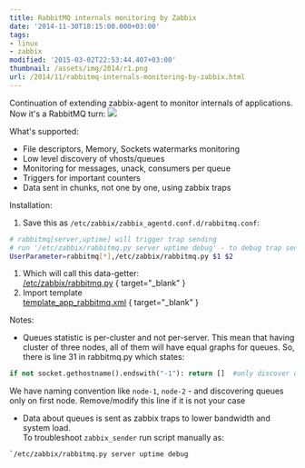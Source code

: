 ```yaml
---
title: RabbitMQ internals monitoring by Zabbix
date: '2014-11-30T18:15:00.000+03:00'
tags:
- linux
- zabbix
modified: '2015-03-02T22:53:44.407+03:00'
thumbnail: /assets/img/2014/r1.png
url: /2014/11/rabbitmq-internals-monitoring-by-zabbix.html
---
```

Continuation of extending zabbix-agent to monitor internals of applications. Now it's a RabbitMQ turn:
![](/assets/img/2014/r1.png)

What's supported:
- File descriptors, Memory, Sockets watermarks monitoring 
- Low level discovery of vhosts/queues
- Monitoring for messages, unack, consumers per queue
- Triggers for important counters
- Data sent in chunks, not one by one, using zabbix traps 

Installation:
1. Save this as `/etc/zabbix/zabbix_agentd.conf.d/rabbitmq.conf`:
```bash
# rabbitmq[server,uptime] will trigger trap sending
# run '/etc/zabbix/rabbitmq.py server uptime debug' - to debug trap sending
UserParameter=rabbitmq[*],/etc/zabbix/rabbitmq.py $1 $2
```
1. Which will call this data-getter:  
[/etc/zabbix/rabbitmq.py](https://github.com/sepich/zabbix/raw/master/rabbitmq.py)
{ target="_blank" }
1. Import template  
[template_app_rabbitmq.xml](https://github.com/sepich/zabbix/raw/master/templates/template_app_rabbitmq.xml)
{ target="_blank" } 


Notes:
- Queues statistic is per-cluster and not per-server. This mean that having cluster of three nodes, all of them will have equal graphs for queues. So, there is line 31 in rabbitmq.py which states:
```python
if not socket.gethostname().endswith("-1"): return []  #only discover queues on first node
```
We have naming convention like `node-1`, `node-2` - and discovering queues only on first node. Remove/modify this line if it is not your case
- Data about queues is sent as zabbix traps to lower bandwidth and system load.  
To troubleshoot `zabbix_sender` run script manually as:
```bash
`/etc/zabbix/rabbitmq.py server uptime debug
```
